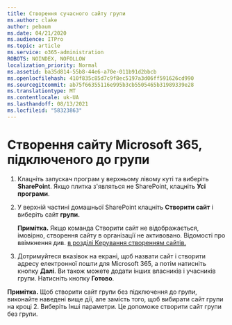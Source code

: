 ```yaml
---
title: Створення сучасного сайту групи
ms.author: clake
author: pebaum
ms.date: 04/21/2020
ms.audience: ITPro
ms.topic: article
ms.service: o365-administration
ROBOTS: NOINDEX, NOFOLLOW
localization_priority: Normal
ms.assetid: ba35d814-55b8-44e6-a70e-011b91d2bbcb
ms.openlocfilehash: 410f835c85d7c9f8ec5197a3d06ff591626cd990
ms.sourcegitcommit: ab75f66355116e995b3cb5505465b31989339e28
ms.translationtype: MT
ms.contentlocale: uk-UA
ms.lasthandoff: 08/13/2021
ms.locfileid: "58323863"
---
```

# <a name="create-a-microsoft-365-group-connected-team-site"></a>Створення сайту Microsoft 365, підключеного до групи

1. Клацніть запускач програм у верхньому лівому куті та виберіть **SharePoint**. Якщо плитка з'являться не SharePoint, клацніть **Усі програми**.
    
2. У верхній частині домашньої SharePoint клацніть **Створити сайт** і виберіть сайт **групи.** 
    
    **Примітка.** Якщо команда Створити сайт не відображається, імовірно, створення сайту в організації не активовано. Відомості про ввімкнення див. [в розділі Керування створенням сайтів.](https://go.microsoft.com/fwlink/?linkid=2009644) 
  
3. Дотримуйтеся вказівок на екрані, щоб назвати сайт і створити адресу електронної пошти для Microsoft 365, а потім натисніть кнопку **Далі**. Ви також можете додати інших власників і учасників групи. Натисніть кнопку **Готово**.
  
 **Примітка.** Щоб створити сайт групи без підключення до групи, виконайте наведені вище дії, але замість того, щоб вибирати сайт групи на кроці 2. Виберіть Інші параметри. Це допоможе створити сайт групи без групи. 
    

